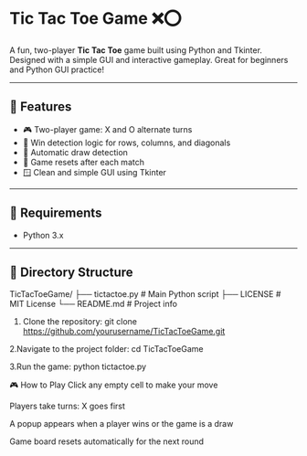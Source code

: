 # Tic Tac Toe Game ❌⭕️

A fun, two-player **Tic Tac Toe** game built using Python and Tkinter. Designed with a simple GUI and interactive gameplay. Great for beginners and Python GUI practice!

---

## 🌟 Features

- 🎮 Two-player game: X and O alternate turns
- 🧠 Win detection logic for rows, columns, and diagonals
- 🟰 Automatic draw detection
- 🔁 Game resets after each match
- 🪟 Clean and simple GUI using Tkinter

---

## 🧾 Requirements

- Python 3.x

---

## 📂 Directory Structure

TicTacToeGame/
├── tictactoe.py # Main Python script
├── LICENSE # MIT License
└── README.md # Project info

1. Clone the repository:
git clone https://github.com/yourusername/TicTacToeGame.git

2.Navigate to the project folder:
cd TicTacToeGame

3.Run the game:
python tictactoe.py


🎮 How to Play
Click any empty cell to make your move

Players take turns: X goes first

A popup appears when a player wins or the game is a draw

Game board resets automatically for the next round